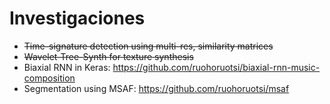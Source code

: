 # Investigaciones

* ~~Time-signature detection using multi-res, similarity matrices~~
* ~~Wavelet-Tree-Synth for texture synthesis~~
* Biaxial RNN in Keras:  <https://github.com/ruohoruotsi/biaxial-rnn-music-composition>
* Segmentation using MSAF: <https://github.com/ruohoruotsi/msaf>
